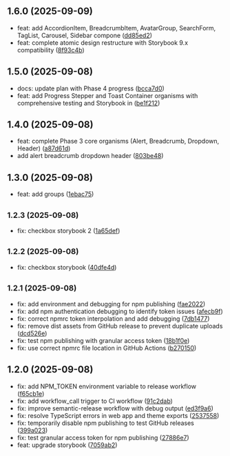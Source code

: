 ## 1.6.0 (2025-09-09)

* feat: add AccordionItem, BreadcrumbItem, AvatarGroup, SearchForm, TagList, Carousel, Sidebar compone ([dd85ed2](https://github.com/blumaa/mond-design-system/commit/dd85ed2))
* feat: complete atomic design restructure with Storybook 9.x compatibility ([8f93c4b](https://github.com/blumaa/mond-design-system/commit/8f93c4b))

## 1.5.0 (2025-09-08)

* docs: update plan with Phase 4 progress ([bcca7d0](https://github.com/blumaa/mond-design-system/commit/bcca7d0))
* feat: add Progress Stepper and Toast Container organisms with comprehensive testing and Storybook in ([be1f212](https://github.com/blumaa/mond-design-system/commit/be1f212))

## 1.4.0 (2025-09-08)

* feat: complete Phase 3 core organisms (Alert, Breadcrumb, Dropdown, Header) ([a87d61d](https://github.com/blumaa/mond-design-system/commit/a87d61d))
* add alert breadcrumb dropdown header ([803be48](https://github.com/blumaa/mond-design-system/commit/803be48))

## 1.3.0 (2025-09-08)

* feat: add groups ([1ebac75](https://github.com/blumaa/mond-design-system/commit/1ebac75))

## <small>1.2.3 (2025-09-08)</small>

* fix: checkbox storybook 2 ([1a65def](https://github.com/blumaa/mond-design-system/commit/1a65def))

## <small>1.2.2 (2025-09-08)</small>

* fix: checkbox storybook ([40dfe4d](https://github.com/blumaa/mond-design-system/commit/40dfe4d))

## <small>1.2.1 (2025-09-08)</small>

* fix: add environment and debugging for npm publishing ([fae2022](https://github.com/blumaa/mond-design-system/commit/fae2022))
* fix: add npm authentication debugging to identify token issues ([afecb9f](https://github.com/blumaa/mond-design-system/commit/afecb9f))
* fix: correct npmrc token interpolation and add debugging ([7db1477](https://github.com/blumaa/mond-design-system/commit/7db1477))
* fix: remove dist assets from GitHub release to prevent duplicate uploads ([dcd526e](https://github.com/blumaa/mond-design-system/commit/dcd526e))
* fix: test npm publishing with granular access token ([18b1f0e](https://github.com/blumaa/mond-design-system/commit/18b1f0e))
* fix: use correct npmrc file location in GitHub Actions ([b270150](https://github.com/blumaa/mond-design-system/commit/b270150))

## 1.2.0 (2025-09-08)

* fix: add NPM_TOKEN environment variable to release workflow ([f65cb1e](https://github.com/blumaa/mond-design-system/commit/f65cb1e))
* fix: add workflow_call trigger to CI workflow ([91c2dab](https://github.com/blumaa/mond-design-system/commit/91c2dab))
* fix: improve semantic-release workflow with debug output ([ed3f9a6](https://github.com/blumaa/mond-design-system/commit/ed3f9a6))
* fix: resolve TypeScript errors in web app and theme exports ([2537558](https://github.com/blumaa/mond-design-system/commit/2537558))
* fix: temporarily disable npm publishing to test GitHub releases ([399a023](https://github.com/blumaa/mond-design-system/commit/399a023))
* fix: test granular access token for npm publishing ([27886e7](https://github.com/blumaa/mond-design-system/commit/27886e7))
* feat: upgrade storybook ([7059ab2](https://github.com/blumaa/mond-design-system/commit/7059ab2))
